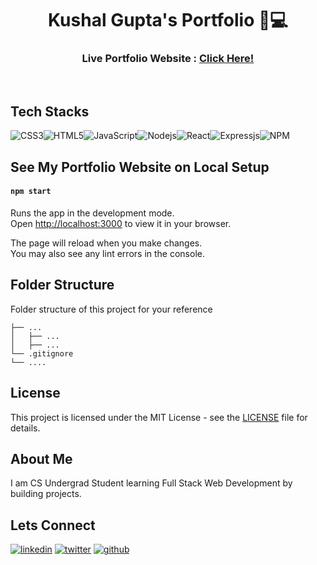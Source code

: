<div align="center">
  <h1>Kushal Gupta's Portfolio 👋💻</h1>
  <h3>Live Portfolio Website : <a href="#">Click Here!</a></h3>
</div>

<br>

##  Tech Stacks

![CSS3](https://img.shields.io/badge/css3-%231572B6.svg?style=for-the-badge&logo=css3&logoColor=white)![HTML5](https://img.shields.io/badge/html5-%23E34F26.svg?style=for-the-badge&logo=html5&logoColor=white)![JavaScript](https://img.shields.io/badge/JavaScript-323330?style=for-the-badge&logo=javascript&logoColor=F7DF1E)![Nodejs](https://img.shields.io/badge/Node.js-339933?style=for-the-badge&logo=nodedotjs&logoColor=white)![React](https://img.shields.io/badge/react-%2320232a.svg?style=for-the-badge&logo=react&logoColor=%2361DAFB)![Expressjs](https://img.shields.io/badge/Express.js-000000?style=for-the-badge&logo=express&logoColor=white)![NPM](https://img.shields.io/badge/npm-CB3837?style=for-the-badge&logo=npm&logoColor=white)

## See My Portfolio Website on Local Setup
#### `npm start`

Runs the app in the development mode.\
Open [http://localhost:3000](http://localhost:3000) to view it in your browser.

The page will reload when you make changes.\
You may also see any lint errors in the console.

## Folder Structure

Folder structure of this project for your reference   
```
├── ...
│   ├── ...
│   ├── ...
└── .gitignore
└── ....
```

##  License

This project is licensed under the MIT License - see the [LICENSE](https://github.com/thisiskushal31/portfolio/blob/main/LICENSE) file for details.

## About Me

I am CS Undergrad Student learning Full Stack Web Development by building projects. 

## Lets Connect
[![linkedin](https://img.shields.io/badge/linkedin-0A66C2?style=for-the-badge&logo=linkedin&logoColor=white)](https://www.linkedin.com/in/thisiskushalgupta/)
[![twitter](https://img.shields.io/badge/twitter-1DA1F2?style=for-the-badge&logo=twitter&logoColor=white)](https://twitter.com/thisis_kushal)
[![github](https://img.shields.io/badge/github-0d1117?style=for-the-badge&logo=github&logoColor=white)](https://github.com/thisiskushal31/)